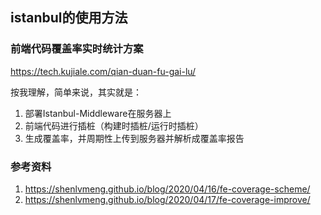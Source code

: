 ## istanbul的使用方法

### 前端代码覆盖率实时统计方案
https://tech.kujiale.com/qian-duan-fu-gai-lu/

按我理解，简单来说，其实就是：

1. 部署Istanbul-Middleware在服务器上
2. 前端代码进行插桩（构建时插桩/运行时插桩）
3. 生成覆盖率，并周期性上传到服务器并解析成覆盖率报告


### 参考资料

1. https://shenlvmeng.github.io/blog/2020/04/16/fe-coverage-scheme/
2. https://shenlvmeng.github.io/blog/2020/04/17/fe-coverage-improve/